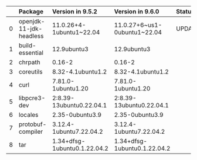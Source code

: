 <!-- markdown-link-check-disable -->

|    | Package                 | Version in 9.5.2             | Version in 9.6.0             | Status   |
|---:|:------------------------|:-----------------------------|:-----------------------------|:---------|
|  0 | openjdk-11-jdk-headless | 11.0.26+4-1ubuntu1~22.04     | 11.0.27+6~us1-0ubuntu1~22.04 | UPDATED  |
|  1 | build-essential         | 12.9ubuntu3                  | 12.9ubuntu3                  |          |
|  2 | chrpath                 | 0.16-2                       | 0.16-2                       |          |
|  3 | coreutils               | 8.32-4.1ubuntu1.2            | 8.32-4.1ubuntu1.2            |          |
|  4 | curl                    | 7.81.0-1ubuntu1.20           | 7.81.0-1ubuntu1.20           |          |
|  5 | libpcre3-dev            | 2:8.39-13ubuntu0.22.04.1     | 2:8.39-13ubuntu0.22.04.1     |          |
|  6 | locales                 | 2.35-0ubuntu3.9              | 2.35-0ubuntu3.9              |          |
|  7 | protobuf-compiler       | 3.12.4-1ubuntu7.22.04.2      | 3.12.4-1ubuntu7.22.04.2      |          |
|  8 | tar                     | 1.34+dfsg-1ubuntu0.1.22.04.2 | 1.34+dfsg-1ubuntu0.1.22.04.2 |          |